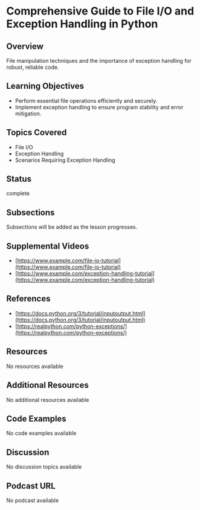 # Comprehensive Guide to File I/O and Exception Handling in Python

## Overview

File manipulation techniques and the importance of exception handling for robust, reliable code.

## Learning Objectives

- Perform essential file operations efficiently and securely.
- Implement exception handling to ensure program stability and error mitigation.

## Topics Covered

- File I/O
- Exception Handling
- Scenarios Requiring Exception Handling

## Status

complete





## Subsections

Subsections will be added as the lesson progresses.

## Supplemental Videos

- [https://www.example.com/file-io-tutorial](https://www.example.com/file-io-tutorial)
- [https://www.example.com/exception-handling-tutorial](https://www.example.com/exception-handling-tutorial)

## References

- [https://docs.python.org/3/tutorial/inputoutput.html](https://docs.python.org/3/tutorial/inputoutput.html)
- [https://realpython.com/python-exceptions/](https://realpython.com/python-exceptions/)

## Resources

No resources available

## Additional Resources

No additional resources available

## Code Examples

No code examples available

## Discussion

No discussion topics available

## Podcast URL

No podcast available